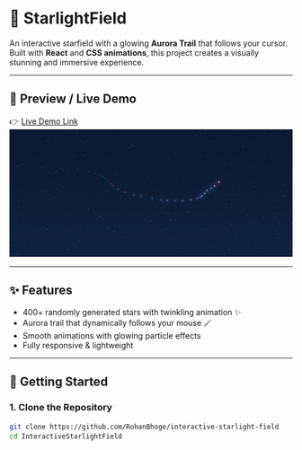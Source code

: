 # 🌌 StarlightField

An interactive starfield with a glowing **Aurora Trail** that follows your cursor.  
Built with **React** and **CSS animations**, this project creates a visually stunning and immersive experience.

---

## 📸 Preview / Live Demo
👉 [Live Demo Link](https://interactive-starlight-field.vercel.app/)  
![starlight](./src/assets/starlight.png)

---

## ✨ Features
- 400+ randomly generated stars with twinkling animation ✨
- Aurora trail that dynamically follows your mouse 🪄
- Smooth animations with glowing particle effects
- Fully responsive & lightweight

---

## 🚀 Getting Started

### 1. Clone the Repository
```bash
git clone https://github.com/RohanBhoge/interactive-starlight-field
cd InteractiveStarlightField
